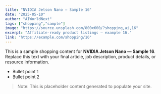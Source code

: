 ```yaml
---
title: "NVIDIA Jetson Nano — Sample 16"
date: "2025-05-10"
author: "AIWorldNext"
tags: ["shopping","sample"]
image: "https://source.unsplash.com/800x600/?shopping,ai,16"
excerpt: "Affiliate-ready product listings — example 16."
link: "https://example.com/shopping/16"
---
```


This is a sample shopping content for **NVIDIA Jetson Nano — Sample 16**. Replace this text with your final article, job description, product details, or resource information.

- Bullet point 1
- Bullet point 2

> Note: This is placeholder content generated to populate your site.
